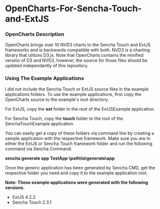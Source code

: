 OpenCharts-For-Sencha-Touch-and-ExtJS
=====================================

### OpenCharts Description

OpenCharts brings over 10 NVD3 charts to the Sencha Touch and ExtJS frameworks and is backwards compatible with both. NVD3 is a charting library that utilizes D3.js. Note that OpenCharts contains the minified version of D3 and NVD3, however, the source for those files should be updated independantly of this repository.

### Using The Example Applications

I did not include the Sencha Touch or ExtJS source files in the example applications folders. To use the example applications, first copy the OpenCharts source to the example's root directory.

For ExtJS, copy the **ext** folder to the root of the ExtJSExample application.

For Sencha Touch, copy the **touch** folder to the root of the SenchaTouchExample application.

You can easily get a copy of these folders via command line by creating a sample application with the respective framework. Make sure you are in either the ExtJS or Sencha Touch framework folder and run the following command via Sencha Command:

**sencha generate app TestApp \path\to\generate\app**

Once the generic application has been generated by Sencha CMD, get the respective folder you need and copy it to the example application root.

**Note: These example applications were generated with the following versions.**

- ExtJS 4.2.2
- Sencha Touch 2.3.1
